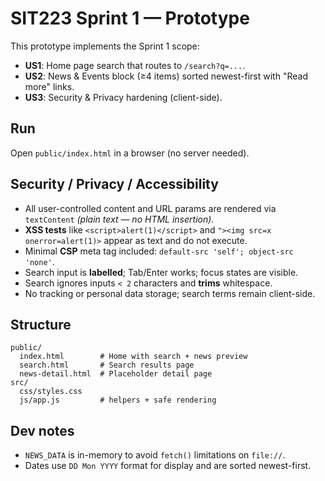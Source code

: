 
# SIT223 Sprint 1 — Prototype

This prototype implements the Sprint 1 scope:
- **US1**: Home page search that routes to `/search?q=...`.
- **US2**: News & Events block (≥4 items) sorted newest-first with "Read more" links.
- **US3**: Security & Privacy hardening (client-side).

## Run
Open `public/index.html` in a browser (no server needed).

## Security / Privacy / Accessibility
- All user-controlled content and URL params are rendered via `textContent` *(plain text — no HTML insertion)*.
- **XSS tests** like `<script>alert(1)</script>` and `"><img src=x onerror=alert(1)>` appear as text and do not execute.
- Minimal **CSP** meta tag included: `default-src 'self'; object-src 'none'`.
- Search input is **labelled**; Tab/Enter works; focus states are visible.
- Search ignores inputs `< 2` characters and **trims** whitespace.
- No tracking or personal data storage; search terms remain client-side.

## Structure
```
public/
  index.html        # Home with search + news preview
  search.html       # Search results page
  news-detail.html  # Placeholder detail page
src/
  css/styles.css
  js/app.js         # helpers + safe rendering
```

## Dev notes
- `NEWS_DATA` is in-memory to avoid `fetch()` limitations on `file://`.
- Dates use `DD Mon YYYY` format for display and are sorted newest-first.
